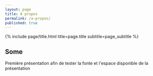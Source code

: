 ```yaml
---
layout: page
title: À propos
permalink: /a-propos/
published: true
---
```


<div class="page" markdown="1">
{% include page/title.html title=page.title subtitle=page_subtitle %}

## Some

Première présentation afin de tester la fonte et l'espace disponible de la présentation

</div>
